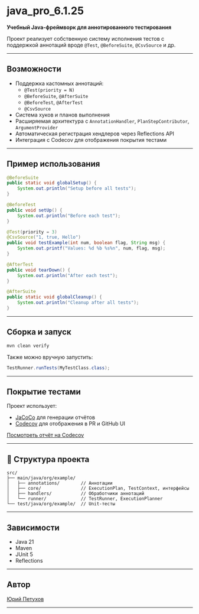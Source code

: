 # java_pro_6.1.25

**Учебный Java-фреймворк для аннотированного тестирования**

Проект реализует собственную систему исполнения тестов с поддержкой аннотаций вроде `@Test`, `@BeforeSuite`, `@CsvSource` и др.

---

## Возможности

- Поддержка кастомных аннотаций:
  - `@Test(priority = N)`
  - `@BeforeSuite`, `@AfterSuite`
  - `@BeforeTest`, `@AfterTest`
  - `@CsvSource`
- Система хуков и планов выполнения
- Расширяемая архитектура с `AnnotationHandler`, `PlanStepContributor`, `ArgumentProvider`
- Автоматическая регистрация хендлеров через Reflections API
- Интеграция с Codecov для отображения покрытия тестами

---

## Пример использования

```java
@BeforeSuite
public static void globalSetup() {
    System.out.println("Setup before all tests");
}

@BeforeTest
public void setUp() {
    System.out.println("Before each test");
}

@Test(priority = 3)
@CsvSource("1, true, Hello")
public void testExample(int num, boolean flag, String msg) {
    System.out.printf("Values: %d %b %s%n", num, flag, msg);
}

@AfterTest
public void tearDown() {
    System.out.println("After each test");
}

@AfterSuite
public static void globalCleanup() {
    System.out.println("Cleanup after all tests");
}
```

---

## Сборка и запуск

```bash
mvn clean verify
```

Также можно вручную запустить:

```java
TestRunner.runTests(MyTestClass.class);
```

---

## Покрытие тестами

Проект использует:

- [JaCoCo](https://www.eclemma.org/jacoco/) для генерации отчётов
- [Codecov](https://about.codecov.io/) для отображения в PR и GitHub UI

[Посмотреть отчёт на Codecov](https://app.codecov.io/gh/YuriPetukhov/java_pro_6.1.25)

---

## 📂 Структура проекта

```
src/
├── main/java/org/example/
│   ├── annotations/        // Аннотации
│   ├── core/               // ExecutionPlan, TestContext, интерфейсы
│   ├── handlers/           // Обработчики аннотаций
│   └── runner/             // TestRunner, ExecutionPlanner
└── test/java/org/example/  // Unit-тесты
```

---

## Зависимости

- Java 21
- Maven
- JUnit 5
- Reflections

---

## Автор

[Юрий Петухов](https://github.com/YuriPetukhov)

---